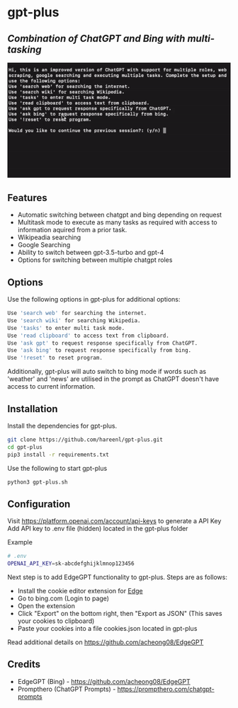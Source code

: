 # gpt-plus
## _Combination of ChatGPT and Bing with multi-tasking_

![](https://raw.githubusercontent.com/hareenl/gpt-plus/main/preview.gif)

## Features

- Automatic switching between chatgpt and bing depending on request
- Multitask mode to execute as many tasks as required with access to information aquired from a prior task.
- Wikipeadia searching 
- Google Searching
- Ability to switch between gpt-3.5-turbo and gpt-4
- Options for switching between multiple chatgpt roles

## Options
Use the following options in gpt-plus for additional options:
```sh
Use 'search web' for searching the internet.
Use 'search wiki' for searching Wikipedia.
Use 'tasks' to enter multi task mode.
Use 'read clipboard' to access text from clipboard.
Use 'ask gpt' to request response specifically from ChatGPT.
Use 'ask bing' to request response specifically from bing.
Use '!reset' to reset program.
```
Additionally, gpt-plus will auto switch to bing mode if words such as 'weather' and 'news' are utilised in the prompt as ChatGPT doesn't have access to current information.


## Installation
Install the dependencies for gpt-plus.

```sh
git clone https://github.com/hareenl/gpt-plus.git
cd gpt-plus
pip3 install -r requirements.txt
```

Use the following to start gpt-plus

```sh
python3 gpt-plus.sh
```

## Configuration
Visit https://platform.openai.com/account/api-keys to generate a API Key
Add API key to .env file (hidden) located in the gpt-plus folder

Example

```sh
# .env
OPENAI_API_KEY=sk-abcdefghijklmnop123456
```

Next step is to add EdgeGPT functionality to gpt-plus. Steps are as follows:
- Install the cookie editor extension for [Edge](https://chrome.google.com/webstore/detail/cookie-editor/hlkenndednhfkekhgcdicdfddnkalmdm)
- Go to bing.com (Login to page)
- Open the extension
- Click "Export" on the bottom right, then "Export as JSON" (This saves your cookies to clipboard)
- Paste your cookies into a file cookies.json located in gpt-plus

Read additional details on https://github.com/acheong08/EdgeGPT

## Credits
- EdgeGPT (Bing) - https://github.com/acheong08/EdgeGPT
- Prompthero (ChatGPT Prompts) - https://prompthero.com/chatgpt-prompts
